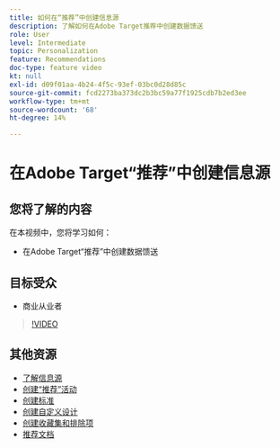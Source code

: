 ```yaml
---
title: 如何在“推荐”中创建信息源
description: 了解如何在Adobe Target推荐中创建数据馈送
role: User
level: Intermediate
topic: Personalization
feature: Recommendations
doc-type: feature video
kt: null
exl-id: d09f01aa-4b24-4f5c-93ef-03bc0d28d85c
source-git-commit: fcd2273ba373dc2b3bc59a77f1925cdb7b2ed3ee
workflow-type: tm+mt
source-wordcount: '68'
ht-degree: 14%

---
```


# 在Adobe Target“推荐”中创建信息源

## 您将了解的内容

在本视频中，您将学习如何：

* 在Adobe Target“推荐”中创建数据馈送

## 目标受众

* 商业从业者

>[!VIDEO](https://video.tv.adobe.com/v/27696?quality=12)

## 其他资源

* [了解信息源](understanding-feeds.md)
* [创建“推荐”活动](create-a-recommendations-activity.md)
* [创建标准](create-criteria.md)
* [创建自定义设计](create-custom-designs.md)
* [创建收藏集和排除项](create-collections-and-exclusions.md)
* [推荐文档](https://experienceleague.adobe.com/docs/target/using/recommendations/recommendations.html?lang=en)
